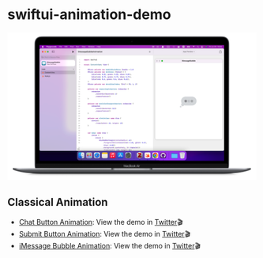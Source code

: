 # swiftui-animation-demo
![](https://github.com/HuangRunHua/swiftui-animation-demo/raw/main/cover.png)

## Classical Animation
- [Chat Button Animation](https://github.com/HuangRunHua/swiftui-animation-demo/tree/main/ChatButtonAnimation.swiftpm): View the demo in [Twitter](https://twitter.com/joker_hook/status/1552675172729376768?s=21&t=OoEz9tdYgJ8Usnea8T94Bg)🎬
- [Submit Button Animation](https://github.com/HuangRunHua/swiftui-animation-demo/tree/main/SubmitButtonAnimation.swiftpm): View the demo in [Twitter](https://twitter.com/joker_hook/status/1552905087864807424?s=21&t=OoEz9tdYgJ8Usnea8T94Bg)🎬
- [iMessage Bubble Animation](https://github.com/HuangRunHua/swiftui-animation-demo/tree/main/iMessageBubbleAnimation.swiftpm): View the demo in [Twitter](https://twitter.com/joker_hook/status/1552970330133524480?s=21&t=OoEz9tdYgJ8Usnea8T94Bg)🎬
